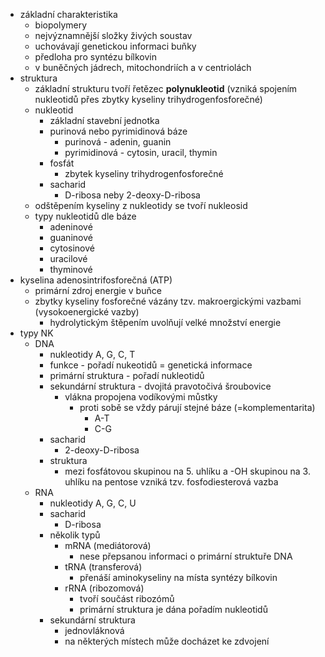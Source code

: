 - základní charakteristika
	- biopolymery
	- nejvýznamnější složky živých soustav
	- uchovávají genetickou informaci buňky
	- předloha pro syntézu bílkovin
	- v buněčných jádrech, mitochondriích a v centriolách
- struktura
	- základní strukturu tvoří řetězec **polynukleotid** (vzniká spojením nukleotidů přes zbytky kyseliny trihydrogenfosforečné)
	- nukleotid
		- základní stavební jednotka
		- purinová nebo pyrimidinová báze
			- purinová - adenin, guanin
			- pyrimidinová - cytosin, uracil, thymin
		- fosfát
			- zbytek kyseliny trihydrogenfosforečné
		- sacharid
			- D-ribosa neby 2-deoxy-D-ribosa
	- odštěpením kyseliny z nukleotidy se tvoří nukleosid
	- typy nukleotidů dle báze
		- adeninové
		- guaninové
		- cytosinové
		- uracilové
		- thyminové
- kyselina adenosintrifosforečná (ATP)
	- primární zdroj energie v buňce
	- zbytky kyseliny fosforečné vázány tzv. makroergickými vazbami (vysokoenergické vazby)
		- hydrolytickým štěpením uvolňují velké množství energie
- typy NK
	- DNA
		- nukleotidy A, G, C, T
		- funkce - pořadí nukeotidů = genetická informace
		- primární struktura - pořadí nukleotidů
		- sekundární struktura - dvojitá pravotočivá šroubovice
			- vlákna propojena vodíkovými můstky
				- proti sobě se vždy párují stejné báze (=komplementarita)
					- A-T
					- C-G
		- sacharid
			- 2-deoxy-D-ribosa
		- struktura
			- mezi fosfátovou skupinou na 5. uhlíku a -OH skupinou na 3. uhlíku na pentose vzniká tzv. fosfodiesterová vazba
	- RNA
		- nukleotidy A, G, C, U
		- sacharid
			- D-ribosa
		- několik typů
			- mRNA (mediátorová)
				- nese přepsanou informaci o primární struktuře DNA
			- tRNA (transferová)
				- přenáší aminokyseliny na místa syntézy bílkovin
			- rRNA (ribozomová)
				- tvoří součást ribozómů
				- primární struktura je dána pořadím nukleotidů
		- sekundární struktura
			- jednovláknová
			- na některých místech může docházet ke zdvojení